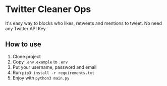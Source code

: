 # Twitter Cleaner Ops

It's easy way to blocks who likes, retweets and mentions to tweet. No need any Twitter API Key

## How to use

1. Clone project
2. Copy `.env.example` to `.env`
3. Put your username, password and email
4. Run `pip3 install -r requirements.txt`
5. Enjoy with `python3 main.py`